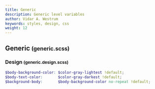 ```yaml
---
title: Generic
description: Generic level variables
author: Vidar A. Westrum
keywords: styles, design, css
weight: 12
---
```

## Generic <small>(generic.scss)</small>

### Design <small>(generic.design.scss)</small>

```scss
$body-background-color: $color-gray-lightest !default;
$body-text-color:       $color-gray-darkest !default;
$background-body:       $body-background-color no-repeat !default;
```
